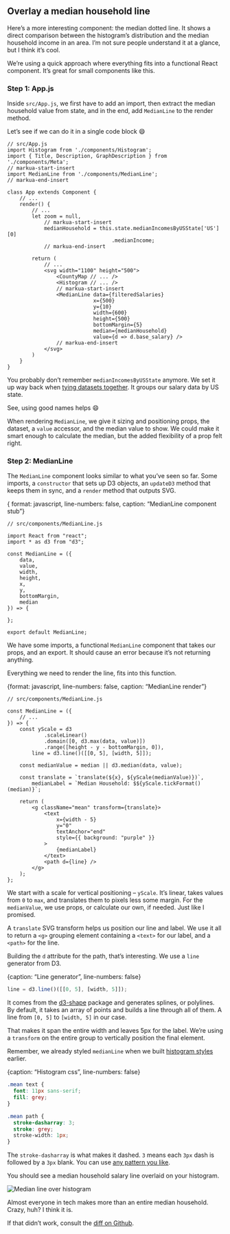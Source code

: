 
## Overlay a median household line

Here’s a more interesting component: the median dotted line. It shows a
direct comparison between the histogram’s distribution and the median
household income in an area. I’m not sure people understand it at a
glance, but I think it’s cool.

We’re using a quick approach where everything fits into a functional
React component. It’s great for small components like this.

### Step 1: App.js

Inside `src/App.js`, we first have to add an import, then extract the
median household value from state, and in the end, add `MedianLine` to
the render method.

Let’s see if we can do it in a single code block :smile:

    // src/App.js
    import Histogram from './components/Histogram';
    import { Title, Description, GraphDescription } from './components/Meta';
    // markua-start-insert
    import MedianLine from './components/MedianLine';
    // markua-end-insert
    
    class App extends Component {
        // ...
        render() {
            // ...
            let zoom = null,
                // markua-start-insert
                medianHousehold = this.state.medianIncomesByUSState['US'][0]
                                      .medianIncome;
                // markua-end-insert
    
            return (
                // ...
                <svg width="1100" height="500">
                    <CountyMap // ... />
                    <Histogram // ... />
                    // markua-start-insert
                    <MedianLine data={filteredSalaries}
                                x={500}
                                y={10}
                                width={600}
                                height={500}
                                bottomMargin={5}
                                median={medianHousehold}
                                value={d => d.base_salary} />
                    // markua-end-insert
                </svg>
            )
        }
    }

You probably don’t remember `medianIncomesByUSState` anymore. We set it
up way back when [tying datasets together](#tie-datasets-together). It
groups our salary data by US state.

See, using good names helps :smile:

When rendering `MedianLine`, we give it sizing and positioning props,
the dataset, a `value` accessor, and the median value to show. We could
make it smart enough to calculate the median, but the added flexibility
of a prop felt right.

### Step 2: MedianLine

The `MedianLine` component looks similar to what you’ve seen so far.
Some imports, a `constructor` that sets up D3 objects, an `updateD3`
method that keeps them in sync, and a `render` method that outputs SVG.

{ format: javascript, line-numbers: false, caption: “MedianLine
component stub”}

    // src/components/MedianLine.js
    
    import React from "react";
    import * as d3 from "d3";
    
    const MedianLine = ({
        data,
        value,
        width,
        height,
        x,
        y,
        bottomMargin,
        median
    }) => {
    
    };
    
    export default MedianLine;

We have some imports, a functional `MedianLine` component that takes our
props, and an export. It should cause an error because it’s not
returning anything.

Everything we need to render the line, fits into this function.

{format: javascript, line-numbers: false, caption: “MedianLine render”}

    // src/components/MedianLine.js
    
    const MedianLine = ({
        // ...
    }) => {
        const yScale = d3
                .scaleLinear()
                .domain([0, d3.max(data, value)])
                .range([height - y - bottomMargin, 0]),
            line = d3.line()([[0, 5], [width, 5]]);
    
        const medianValue = median || d3.median(data, value);
    
        const translate = `translate(${x}, ${yScale(medianValue)})`,
            medianLabel = `Median Household: $${yScale.tickFormat()(median)}`;
    
        return (
            <g className="mean" transform={translate}>
                <text
                    x={width - 5}
                    y="0"
                    textAnchor="end"
                    style={{ background: "purple" }}
                >
                    {medianLabel}
                </text>
                <path d={line} />
            </g>
        );
    };

We start with a scale for vertical positioning – `yScale`. It’s linear,
takes values from `0` to `max`, and translates them to pixels less some
margin. For the `medianValue`, we use props, or calculate our own, if
needed. Just like I promised.

A `translate` SVG transform helps us position our line and label. We use
it all to return a `<g>` grouping element containing a `<text>` for our
label, and a `<path>` for the line.

Building the `d` attribute for the path, that’s interesting. We use a
`line` generator from D3.

{caption: “Line generator”, line-numbers: false}

``` javascript
line = d3.line()([[0, 5], [width, 5]]);
```

It comes from the [d3-shape](https://github.com/d3/d3-shape#lines)
package and generates splines, or polylines. By default, it takes an
array of points and builds a line through all of them. A line from
`[0, 5]` to `[width, 5]` in our case.

That makes it span the entire width and leaves 5px for the label. We’re
using a `transform` on the entire group to vertically position the final
element.

Remember, we already styled `medianLine` when we built [histogram
styles](#histogram-css) earlier.

{caption: “Histogram css”, line-numbers: false}

``` css
.mean text {
  font: 11px sans-serif;
  fill: grey;
}

.mean path {
  stroke-dasharray: 3;
  stroke: grey;
  stroke-width: 1px;
}
```

The `stroke-dasharray` is what makes it dashed. `3` means each `3px`
dash is followed by a `3px` blank. You can use [any pattern you
like](https://developer.mozilla.org/en-US/docs/Web/SVG/Attribute/stroke-dasharray).

You should see a median household salary line overlaid on your
histogram.

![Median line over
histogram](https://raw.githubusercontent.com/Swizec/react-d3js-es6-ebook/2018-version/manuscript/resources/images/es6v2/dataviz-with-everything.png)

Almost everyone in tech makes more than an entire median household.
Crazy, huh? I think it is.

If that didn’t work, consult the [diff on
Github](https://github.com/Swizec/react-d3js-step-by-step/commit/1fd055e461184fb8dc8dd509edb3a6a683c995fe).
